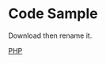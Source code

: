 # Code Sample

<aside class="notice">Download then rename it.</aside>

[PHP](samples/code.p.h.p.txt)
